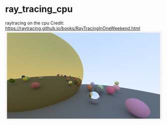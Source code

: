 # ray_tracing_cpu
raytracing on the cpu
Credit: https://raytracing.github.io/books/RayTracingInOneWeekend.html
![alt text](https://raw.githubusercontent.com/ranoke/ray_tracing_cpu/main/image.png)
